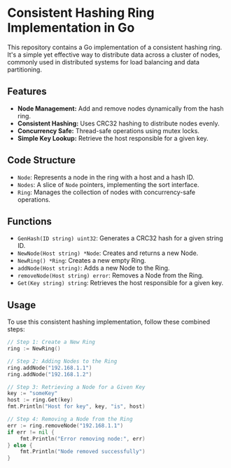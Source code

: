 # Consistent Hashing Ring Implementation in Go

This repository contains a Go implementation of a consistent hashing ring. It's a simple yet effective way to distribute data across a cluster of nodes, commonly used in distributed systems for load balancing and data partitioning.

## Features

- **Node Management:** Add and remove nodes dynamically from the hash ring.
- **Consistent Hashing:** Uses CRC32 hashing to distribute nodes evenly.
- **Concurrency Safe:** Thread-safe operations using mutex locks.
- **Simple Key Lookup:** Retrieve the host responsible for a given key.

## Code Structure

- `Node`: Represents a node in the ring with a host and a hash ID.
- `Nodes`: A slice of `Node` pointers, implementing the sort interface.
- `Ring`: Manages the collection of nodes with concurrency-safe operations.

## Functions

- `GenHash(ID string) uint32`: Generates a CRC32 hash for a given string ID.
- `NewNode(Host string) *Node`: Creates and returns a new Node.
- `NewRing() *Ring`: Creates a new empty Ring.
- `addNode(Host string)`: Adds a new Node to the Ring.
- `removeNode(Host string) error`: Removes a Node from the Ring.
- `Get(Key string) string`: Retrieves the host responsible for a given key.

## Usage

To use this consistent hashing implementation, follow these combined steps:

```go
// Step 1: Create a New Ring
ring := NewRing()

// Step 2: Adding Nodes to the Ring
ring.addNode("192.168.1.1")
ring.addNode("192.168.1.2")

// Step 3: Retrieving a Node for a Given Key
key := "someKey"
host := ring.Get(key)
fmt.Println("Host for key", key, "is", host)

// Step 4: Removing a Node from the Ring
err := ring.removeNode("192.168.1.1")
if err != nil {
    fmt.Println("Error removing node:", err)
} else {
    fmt.Println("Node removed successfully")
}






